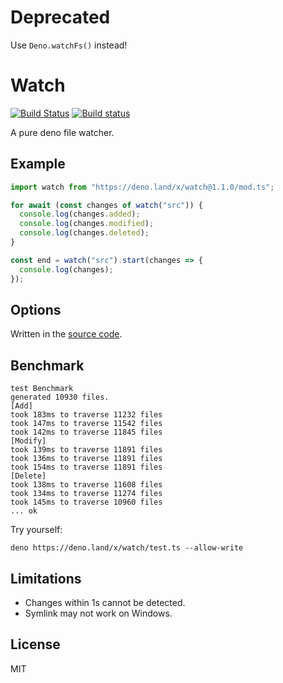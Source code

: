 # Deprecated

Use `Deno.watchFs()` instead!


# Watch

[![Build Status](https://travis-ci.org/jinjor/deno-watch.svg?branch=master)](https://travis-ci.org/jinjor/deno-watch)
[![Build status](https://ci.appveyor.com/api/projects/status/ri4l7qbn314e1uww?svg=true)](https://ci.appveyor.com/project/jinjor/deno-watch)

A pure deno file watcher.

## Example

```typescript
import watch from "https://deno.land/x/watch@1.1.0/mod.ts";

for await (const changes of watch("src")) {
  console.log(changes.added);
  console.log(changes.modified);
  console.log(changes.deleted);
}
```

```typescript
const end = watch("src").start(changes => {
  console.log(changes);
});
```

## Options

Written in the [source code](./mod.ts).

## Benchmark

```
test Benchmark
generated 10930 files.
[Add]
took 183ms to traverse 11232 files
took 147ms to traverse 11542 files
took 142ms to traverse 11845 files
[Modify]
took 139ms to traverse 11891 files
took 136ms to traverse 11891 files
took 154ms to traverse 11891 files
[Delete]
took 138ms to traverse 11608 files
took 134ms to traverse 11274 files
took 145ms to traverse 10960 files
... ok
```

Try yourself:

```
deno https://deno.land/x/watch/test.ts --allow-write
```

## Limitations

- Changes within 1s cannot be detected.
- Symlink may not work on Windows.

## License

MIT
